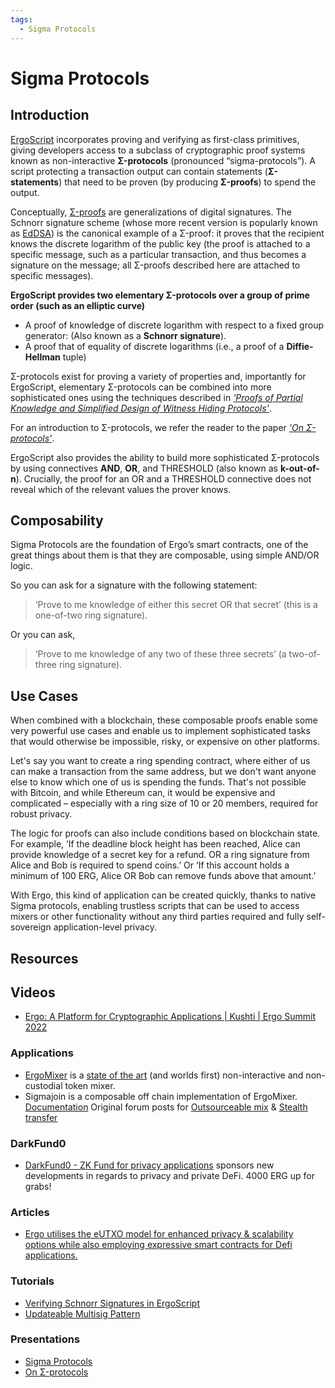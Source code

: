 ```yaml
---
tags:
  - Sigma Protocols
---
```



# Sigma Protocols



## Introduction

[ErgoScript](ergoscript.md) incorporates proving and verifying as first-class primitives, giving developers access to a subclass of cryptographic proof systems known as non-interactive **Σ-protocols** (pronounced “sigma-protocols”). A script protecting a transaction output can contain statements (**Σ-statements**) that need to be proven (by producing **Σ-proofs**) to spend the output.

Conceptually, [Σ-proofs](https://arxiv.org/abs/1801.00687) are generalizations  of digital signatures. The Schnorr signature scheme  (whose more recent version is popularly known as [EdDSA](https://ed25519.cr.yp.to/)) is the canonical example of a Σ-proof: it proves that the recipient knows the discrete logarithm of the public key (the proof is attached to a specific message, such as a particular transaction, and thus becomes a signature on the message; all Σ-proofs described here are attached to specific messages). 


**ErgoScript provides two elementary Σ-protocols over a group of prime order (such as an elliptic curve)**

- A proof of knowledge of discrete logarithm with respect to a fixed group generator: (Also known as a **Schnorr signature**).
- A proof that of equality of discrete logarithms (i.e., a proof of a **Diffie-Hellman** tuple)

Σ-protocols exist for proving a variety of properties and, importantly for ErgoScript, elementary Σ-protocols can be combined into more sophisticated ones using the techniques described in [*'Proofs of Partial Knowledge and Simplified Design of Witness Hiding Protocols'*](http://www.win.tue.nl/~berry/papers/crypto94.pdf).

For an introduction to Σ-protocols, we refer the reader to the paper [*'On Σ-protocols'*](http://www.cs.au.dk/~ivan/Sigma.pdf).

ErgoScript also provides the ability to build more sophisticated Σ-protocols by using connectives **AND**, **OR**, and THRESHOLD (also known as **k-out-of-n**). Crucially, the proof for an OR and a THRESHOLD connective does not reveal which of the relevant values the prover knows.


## Composability

Sigma Protocols are the foundation of Ergo’s smart contracts, one of the great things about them is that they are composable, using simple AND/OR logic. 

So you can ask for a signature with the following statement: 

> ‘Prove to me knowledge of either this secret OR that secret’ (this is a one-of-two ring signature). 

Or you can ask, 

> ‘Prove to me knowledge of any two of these three secrets’ (a two-of-three ring signature).


## Use Cases

When combined with a blockchain, these composable proofs enable some very powerful use cases and enable us to implement sophisticated tasks that would otherwise be impossible, risky, or expensive on other platforms. 

Let's say you want to create a ring spending contract, where either of us can make a transaction from the same address, but we don't want anyone else to know which one of us is spending the funds. That's not possible with Bitcoin, and while Ethereum can, it would be expensive and complicated – especially with a ring size of 10 or 20 members, required for robust privacy.

The logic for proofs can also include conditions based on blockchain state.  For example, ‘If the deadline block height has been reached, Alice can provide knowledge of a secret key for a refund. OR a ring signature from Alice and Bob is required to spend coins.’ Or ‘If this account holds a minimum of 100 ERG, Alice OR Bob can remove funds above that amount.’


With Ergo, this kind of application can be created quickly, thanks to native Sigma protocols, enabling trustless scripts that can be used to access mixers or other functionality without any third parties required and fully self-sovereign application-level privacy.





## Resources

## Videos

- [Ergo: A Platform for Cryptographic Applications | Kushti | Ergo Summit 2022](https://www.youtube.com/watch?v=h6g5WahEUSk)

### Applications

- [ErgoMixer](/uses/mixer) is a [state of the art](https://ergonaut.space/screenshot_2021-05-15_at_22.26.39.png) (and worlds first) non-interactive and non-custodial token mixer. 
- Sigmajoin is a composable off chain implementation of ErgoMixer. [Documentation](https://github.com/ergoplatform/ergo-jde/blob/main/kiosk/src/test/scala/kiosk/mixer/doc/main.pdf) Original forum posts for [Outsourceable mix](https://www.ergoforum.org/t/yet-another-mixing-protocol/3359/2?u=scalahub) & [Stealth transfer](https://www.ergoforum.org/t/yet-another-mixing-protocol/3359/3?u=scalahub)

### DarkFund0

- [DarkFund0 - ZK Fund for privacy applications](https://www.ergoforum.org/t/darkfund0-zk-fund-for-privacy-applications/398) sponsors new developments in regards to privacy and private DeFi. 4000 ERG up for grabs!

### Articles

- [Ergo utilises the eUTXO model for enhanced privacy & scalability options while also employing expressive smart contracts for Defi applications.](https://ergoplatform.org/en/blog/2021-08-17-ergo-advancing-on-bitcoin/)
  
### Tutorials

- [Verifying Schnorr Signatures in ErgoScript](https://www.ergoforum.org/t/verifying-schnorr-signatures-in-ergoscript/3407)
- [Updateable Multisig Pattern](https://www.ergoforum.org/t/updateable-multisig-pattern/3356)

### Presentations

- [Sigma Protocols](https://crypto.sjtu.edu.cn/~yandi/2018%20BIU%20winter%20school/Part%203-Techniques%20for%20Efficient%20ZK%20(cont.)/WS-19-11-sigma-protocols-winter-school-2019-1.pdf)
- [On Σ-protocols](https://cs.au.dk/~ivan/Sigma.pdf)